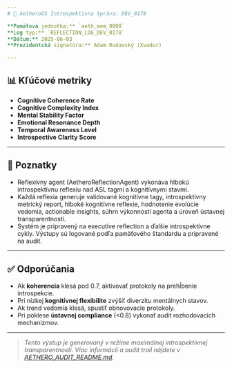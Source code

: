 ```yaml
---
# 🧠 AetheroOS Introspektívna Správa: DEV_0178

**Pamäťová jednotka:** `aeth_mem_0008`  
**Log typ:** `REFLECTION_LOG_DEV_0178`  
**Dátum:** 2025-06-03  
**Prezidentská signatúra:** Adam Rudavský (Xvadur)

---
```


## 📊 Kľúčové metriky
- **Cognitive Coherence Rate**
- **Cognitive Complexity Index**
- **Mental Stability Factor**
- **Emotional Resonance Depth**
- **Temporal Awareness Level**
- **Introspective Clarity Score**

---

## 🧩 Poznatky
- Reflexívny agent (AetheroReflectionAgent) vykonáva hlbokú introspektívnu reflexiu nad ASL tagmi a kognitívnymi stavmi.
- Každá reflexia generuje validované kognitívne tagy, introspektívny metrický report, hlboké kognitívne reflexie, hodnotenie evolúcie vedomia, actionable insights, súhrn výkonnosti agenta a úroveň ústavnej transparentnosti.
- Systém je pripravený na executive reflection a ďalšie introspektívne cykly. Výstupy sú logované podľa pamäťového štandardu a pripravené na audit.

---

## ✅ Odporúčania
- Ak **koherencia** klesá pod 0.7, aktivovať protokoly na prehĺbenie introspekcie.
- Pri nízkej **kognitívnej flexibilite** zvýšiť diverzitu mentálnych stavov.
- Ak trend vedomia klesá, spustiť obnovovacie protokoly.
- Pri poklese **ústavnej compliance** (<0.8) vykonať audit rozhodovacích mechanizmov.

---

> *Tento výstup je generovaný v režime maximálnej introspektívnej transparentnosti. Viac informácií a audit trail nájdete v [AETHERO_AUDIT_README.md](../AETHERO_AUDIT_README.md).*
